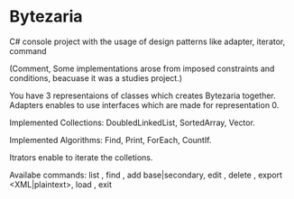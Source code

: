 # Bytezaria
C# console project with the usage of design patterns like adapter, iterator, command

(Comment, Some implementations arose from imposed constraints and conditions, beacuase it was a studies project.)

You have 3 representaions of classes which creates Bytezaria together. Adapters enables to use interfaces which are made for representation 0.

Implemented Collections:
  DoubledLinkedList,
  SortedArray,
  Vector.
  
Implemented Algorithms:
  Find,
  Print,
  ForEach,
  CountIf.
  
Itrators enable to iterate the colletions.

Availabe commands:
  list <class>, 
  find <class> <requirements>,
  add <class> base|secondary,
  edit <class> <requirements>,
  delete <class> <requirements>,
  export <filename> <XML|plaintext>, 
  load <filename>,
  exit
  
  
 
 
